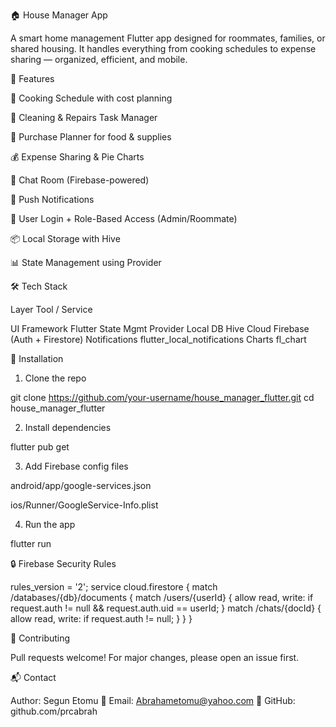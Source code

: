 🏠 House Manager App

A smart home management Flutter app designed for roommates, families, or shared housing. It handles everything from cooking schedules to expense sharing — organized, efficient, and mobile.


🚀 Features

🍳 Cooking Schedule with cost planning

🧹 Cleaning & Repairs Task Manager

🛒 Purchase Planner for food & supplies

💰 Expense Sharing & Pie Charts

💬 Chat Room (Firebase-powered)

🔔 Push Notifications

👥 User Login + Role-Based Access (Admin/Roommate)

📦 Local Storage with Hive

📊 State Management using Provider


🛠 Tech Stack

Layer	Tool / Service

UI Framework	Flutter
State Mgmt	Provider
Local DB	Hive
Cloud	Firebase (Auth + Firestore)
Notifications	flutter_local_notifications
Charts	fl_chart




🔧 Installation

1. Clone the repo

git clone https://github.com/your-username/house_manager_flutter.git
cd house_manager_flutter


2. Install dependencies

flutter pub get


3. Add Firebase config files

android/app/google-services.json

ios/Runner/GoogleService-Info.plist



4. Run the app

flutter run





🔒 Firebase Security Rules

rules_version = '2';
service cloud.firestore {
  match /databases/{db}/documents {
    match /users/{userId} {
      allow read, write: if request.auth != null && request.auth.uid == userId;
    }
    match /chats/{docId} {
      allow read, write: if request.auth != null;
    }
  }
}



🙌 Contributing

Pull requests welcome! For major changes, please open an issue first.



📬 Contact

Author: Segun Etomu
📧 Email: Abrahametomu@yahoo.com
🔗 GitHub: github.com/prcabrah

